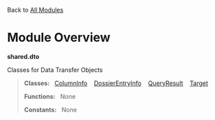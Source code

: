 Back to [All Modules](https://github.com/pyrustic/shared/blob/master/docs/modules/README.md#readme)

# Module Overview

**shared.dto**
 
Classes for Data Transfer Objects

> **Classes:** &nbsp; [ColumnInfo](https://github.com/pyrustic/shared/blob/master/docs/modules/content/shared.dto/content/classes/ColumnInfo.md#class-columninfo) &nbsp;&nbsp; [DossierEntryInfo](https://github.com/pyrustic/shared/blob/master/docs/modules/content/shared.dto/content/classes/DossierEntryInfo.md#class-dossierentryinfo) &nbsp;&nbsp; [QueryResult](https://github.com/pyrustic/shared/blob/master/docs/modules/content/shared.dto/content/classes/QueryResult.md#class-queryresult) &nbsp;&nbsp; [Target](https://github.com/pyrustic/shared/blob/master/docs/modules/content/shared.dto/content/classes/Target.md#class-target)
>
> **Functions:** &nbsp; None
>
> **Constants:** &nbsp; None
